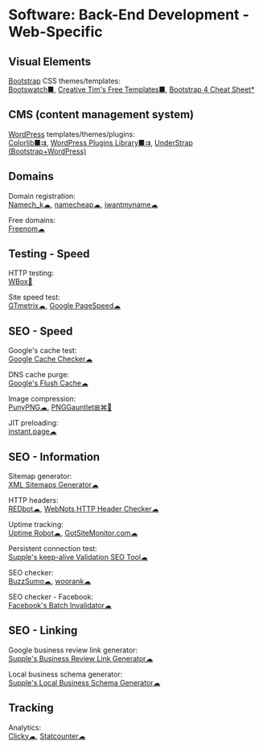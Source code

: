 # Software: Back-End Development - Web-Specific

## Visual Elements

[Bootstrap](https://getbootstrap.com/) CSS themes/templates:  
[Bootswatch■](https://bootswatch.com/),
[Creative Tim's Free Templates■](https://www.creative-tim.com/templates/free),
[Bootstrap 4 Cheat Sheet*](https://hackerthemes.com/bootstrap-cheatsheet/)

## CMS (content management system)

[WordPress](https://wordpress.org/) templates/themes/plugins:  
[Colorlib■⇉](https://colorlib.com/wp/templates/),
[WordPress Plugins Library■⇉](https://wordpress.org/plugins/),
[UnderStrap (Bootstrap+WordPress)](https://understrap.com/)

## Domains

Domain registration:  
[Namech_k☁](https://namechk.com/),
[namecheap☁](https://www.namecheap.com/),
[iwantmyname☁](https://iwantmyname.com/)

Free domains:  
[Freenom☁](https://www.freenom.com)

## Testing - Speed

HTTP testing:  
[WBox🐧](http://www.hping.org/wbox/)

Site speed test:  
[GTmetrix☁](https://gtmetrix.com),
[Google PageSpeed☁](https://developers.google.com/speed/pagespeed/insights/)

## SEO - Speed

Google's cache test:  
[Google Cache Checker☁](https://www.webnots.com/seo-tools/google-cache-checker)

DNS cache purge:  
[Google's Flush Cache☁](https://developers.google.com/speed/public-dns/cache)

Image compression:  
[PunyPNG☁](http://punypng.com/),
[PNGGauntlet⊞⌘🐧](https://pnggauntlet.com/)

JIT preloading:  
[instant.page☁](https://instant.page/)

## SEO - Information

Sitemap generator:  
[XML Sitemaps Generator☁](https://www.xml-sitemaps.com/)

HTTP headers:  
[REDbot☁](https://redbot.org/),
[WebNots HTTP Header Checker☁](https://www.webnots.com/seo-tools/http-header-checker/)

Uptime tracking:  
[Uptime Robot☁](https://uptimerobot.com/),
[GotSiteMonitor.com☁](https://www.gotsitemonitor.com/)

Persistent connection test:  
[Supple's keep-alive Validation SEO Tool☁](https://supple.com.au/tools/check-persistent-connection/)

SEO checker:  
[BuzzSumo☁](https://app.buzzsumo.com/),
[woorank☁](https://www.woorank.com/)

SEO checker - Facebook:  
[Facebook's Batch Invalidator☁](https://developers.facebook.com/tools/debug/sharing/batch/)

## SEO - Linking

Google business review link generator:  
[Supple's Business Review Link Generator☁](https://supple.com.au/tools/google-review-link-generator/)

Local business schema generator:  
[Supple's Local Business Schema Generator☁](https://supple.com.au/tools/local-business-schema-generator/)

## Tracking

Analytics:  
[Clicky☁](https://clicky.com/),
[Statcounter☁](https://statcounter.com/)
